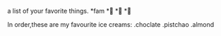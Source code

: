 a list of your favorite things.
*fam
  *🥇
*🥈
  *🥉

In order,these are my favourite ice creams:
.choclate
.pistchao
.almond
